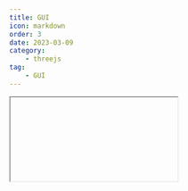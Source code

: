 ```yaml
---
title: GUI
icon: markdown
order: 3
date: 2023-03-09
category:
    - threejs
tag:
    - GUI
---
```


<IFrame url="https://luotainxu-demo.netlify.app/#/threejs/gui"/>

## 构造函数 [params]

### name ：String

GUI 的名字

### load

### parent

### autoPlace : Booean

### hideable : Booean

打开后通过 h 键切换隐藏或显示

### closed ： Booean

默认打开或者关闭

### closeOnTop ： Boolean

关闭按钮显示在顶部

## 属性

### .domElement : DOMElement

### .parent : dat.gui.GUI

### .autoPlace : Boolean

### .closeOnTop : Boolean

关闭按钮是否显示在顶部

### .preset : String

### .width : Number

宽度

### .name : String

名称

### .closed : Boolean

### .load : Object

### .useLocalStorage : Boolean

### .add(object, property, [min], [max], [step]) ⇒ Controller

| 参数     |  类型  |      描述      |
| :------- | :----: | :------------: |
| object   | Object | 需要修改的对象 |
| property | String |  需要修改的值  |
| [min]    | Number |     最小值     |
| [max]    | Number |     最大值     |
| [step]   | Number |      步长      |

```js
var person = {name: 'Sam'};
gui.add(person, 'name');
```

```js
var person = {age: 45};
gui.add(person, 'age', 0, 100);
```

### .addColor(object, property) ⇒ Controller

```js
var palette = {
  color1: '#FF0000', // CSS string
  color2: [ 0, 128, 255 ], // RGB array
  color3: [ 0, 128, 255, 0.3 ], // RGB with alpha
  color4: { h: 350, s: 0.9, v: 0.3 } // Hue, saturation, value
};
gui.addColor(palette, 'color1');
gui.addColor(palette, 'color2');
gui.addColor(palette, 'color3');
gui.addColor(palette, 'color4');
```

